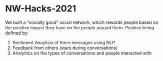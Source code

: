 # NW-Hacks-2021

We built a "socially good" social network, which rewards people based on the positive impact they have on the people around them. Positive being defined by:

1. Sentiment Anaylisis of there messages using NLP
2. Feedback from others (stars during conversations)
3. Analyitics on the types of conversations and people interacted with
